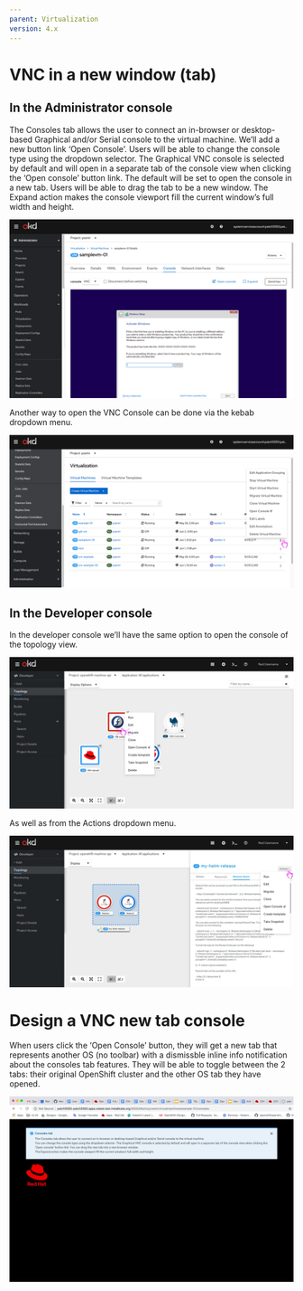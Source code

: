 ```yaml
---
parent: Virtualization
version: 4.x
---
```

# VNC in a new window (tab)

## In the Administrator console

The Consoles tab allows the user to connect an in-browser or desktop-based Graphical and/or Serial console to the virtual machine.
We’ll add a new button link ‘Open Console’.
Users will be able to change the console type using the dropdown selector. The Graphical VNC console is selected by default and will open in a separate tab of the console view when clicking the ‘Open console’ button link. The default will be set to open the console in a new tab. Users will be able to drag the tab to be a new window.
The Expand action makes the console viewport fill the current window’s full width and height.

![open from the new button](img/Open-console-1c.png)

Another way to open the VNC Console can be done via the kebab dropdown menu.

![open from the kebab menu](img/Open-console2.png)

## In the Developer console

In the developer console we’ll have the same option to open the console of the topology view.

![open from the topology view](img/vm-topology-actions-open-console.png)

As well as from the Actions dropdown menu.

![open from the actions drop down](img/helm-release.png)

# Design a VNC new tab console

When users click the ‘Open Console’ button, they will get a new tab that represents another OS (no toolbar) with a dismissble inline info notification about the consoles tab features.
They will be able to toggle between the 2 tabs: their original OpenShift cluster and the other OS tab they have opened.

![new tab](img/Detached3-new-tab.png)